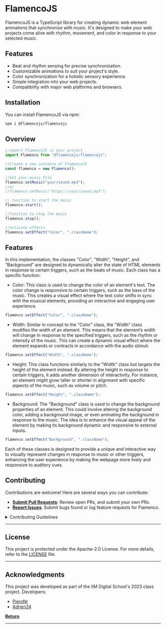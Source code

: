 # FlamencoJS

FlamencoJS is a TypeScript library for creating dynamic web element animations that synchronize with music. It's designed to make your web projects come alive with rhythm, movement, and color in response to your selected music.

## Features

- Beat and rhythm sensing for precise synchronization.
- Customizable animations to suit your project's style.
- Color synchronization for a holistic sensory experience.
- Simple integration into your web projects.
- Compatibility with major web platforms and browsers.

## Installation

You can install FlamencoJS via npm:

```bash
npm i @flamencojs/flamencojs
```

## Overview

```js
//import FlamencoJS in your project
import Flamenco from "@flamencojs/flamencojs";

//Create a new instance of FlamencoJS
const flamenco = new Flamenco();

//Set your music file
flamenco.setMusic("your/sound.mp3");
//or 
//flamenco.setMusic("https://your/sound.mp3");

// function to start the music
flamenco.start();

//function to stop the music
flamenco.stop();

//activate effects
flamenco.setEffect("Color", ".className");
```

## Features

In this implementation, the classes "Color", "Width", "Height", and "Background" are designed to dynamically alter the state of HTML elements in response to certain triggers, such as the beats of music. Each class has a specific function:

- Color: This class is used to change the color of an element's text. The color change is responsive to certain triggers, such as the bass of the music. This creates a visual effect where the text color shifts in sync with the musical elements, providing an interactive and engaging user experience.

```ts
flamenco.setEffect("Color", ".className");
```

- Width: Similar in concept to the "Color" class, the "Width" class modifies the width of an element. This means that the element’s width will change in response to the specified triggers, such as the rhythm or intensity of the music. This can create a dynamic visual effect where the element expands or contracts in accordance with the audio stimuli.

```ts
flamenco.setEffect("Width", ".className");
```

- Height: This class functions similarly to the "Width" class but targets the height of the element instead. By altering the height in response to certain triggers, it adds another dimension of interactivity. For instance, an element might grow taller or shorter in alignment with specific aspects of the music, such as volume or pitch.

```ts
flamenco.setEffect("Height", ".className");
```

- Background: The "Background" class is used to change the background properties of an element. This could involve altering the background color, adding a background image, or even animating the background in response to the music. The idea is to enhance the visual appeal of the element by making its background dynamic and responsive to external inputs.

```ts
flamenco.setEffect("Background", ".className");
```

Each of these classes is designed to provide a unique and interactive way to visually represent changes in response to music or other triggers, enhancing the user experience by making the webpage more lively and responsive to auditory cues.

## Contributing

Contributions are welcome! Here are several ways you can contribute:

- **[Submit Pull Requests](https://github.com/PieroNr/Flamenco/blob/main/CONTRIBUTING.md)**: Review open PRs, and submit your own PRs.
- **[Report Issues](https://github.com/PieroNr/Flamenco/issues)**: Submit bugs found or log feature requests for Flamenco.

<details closed>
    <summary>Contributing Guidelines</summary>

1. **Fork the Repository**: Start by forking the project repository to your GitHub account.
2. **Clone Locally**: Clone the forked repository to your local machine using a Git client.
   ```sh
   git clone https://github.com/PieroNr/Flamenco.git
   ```
3. **Create a New Branch**: Always work on a new branch, giving it a descriptive name.
   ```sh
   git checkout -b new-feature-x
   ```
4. **Make Your Changes**: Develop and test your changes locally.
5. **Commit Your Changes**: Commit with a clear message describing your updates.
   ```sh
   git commit -m 'Implemented new feature x.'
   ```
6. **Push to GitHub**: Push the changes to your forked repository.
   ```sh
   git push origin new-feature-x
   ```
7. **Submit a Pull Request**: Create a PR against the original project repository. Clearly describe the changes and their motivations.

Once your PR is reviewed and approved, it will be merged into the main branch.

</details>

---

## License

This project is protected under the Apache-2.0 License. For more details, refer to the [LICENSE](LICENSE) file.

---

## Acknowledgments

This project was developed as part of the IIM Digital School's 2023 class project.
Developers: 
- [PieroNr](https://github.com/PieroNr)
- [Adrien24](https://github.com/Adrien24)

[**Return**](#-quick-links)

---
